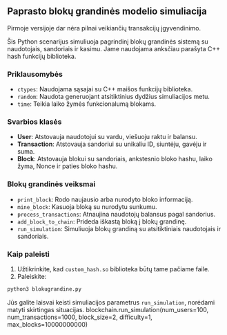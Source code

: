 ## Paprasto blokų grandinės modelio simuliacija

Pirmoje versijoje dar nėra pilnai veikiančių transakcijų įgyvendinimo.

Šis Python scenarijus simuliuoja pagrindinį blokų grandinės sistemą su naudotojais, sandoriais ir kasimu. Jame naudojama anksčiau parašyta C++ hash funkcijų biblioteka. 

### Priklausomybės

- `ctypes`: Naudojama sąsajai su C++ maišos funkcijų biblioteka.
- `random`: Naudota generuojant atsitiktinius dydžius simuliacijos metu.
- `time`: Teikia laiko žymės funkcionalumą blokams.

### Svarbios klasės

- **User**: Atstovauja naudotojui su vardu, viešuoju raktu ir balansu.
- **Transaction**: Atstovauja sandoriui su unikaliu ID, siuntėju, gavėju ir suma.
- **Block**: Atstovauja blokui su sandoriais, ankstesnio bloko hashu, laiko žyma, Nonce ir paties bloko hashu.

### Blokų grandinės veiksmai

- `print_block`: Rodo naujausio arba nurodyto bloko informaciją.
- `mine_block`: Kasuoja bloką su nurodytu sunkumu.
- `process_transactions`: Atnaujina naudotojų balansus pagal sandorius.
- `add_block_to_chain`: Prideda iškastą bloką į blokų grandinę.
- `run_simulation`: Simuliuoja blokų grandiną su atsitiktiniais naudotojais ir sandoriais.

### Kaip paleisti

1. Užtikrinkite, kad `custom_hash.so` biblioteka būtų tame pačiame faile.
2. Paleiskite:

```bash
python3 blokugrandine.py
```

Jūs galite laisvai keisti simuliacijos parametrus `run_simulation`, norėdami matyti skirtingas situacijas.
blockchain.run_simulation(num_users=100, num_transactions=1000, block_size=2, difficulty=1, max_blocks=10000000000)
